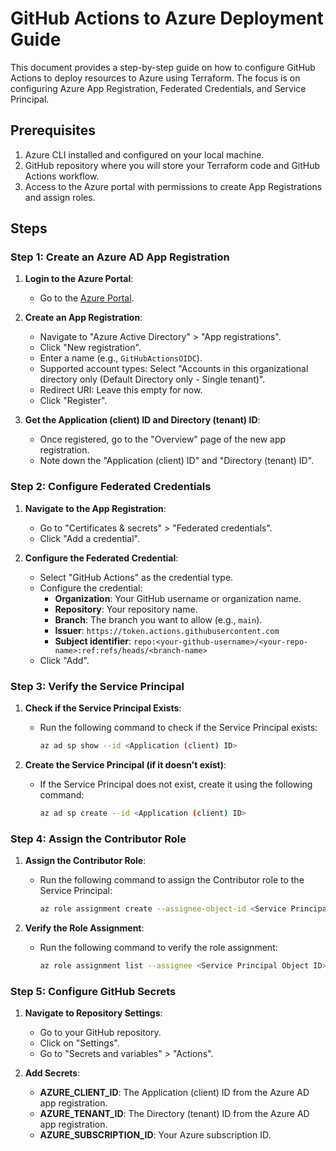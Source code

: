 # GitHub Actions to Azure Deployment Guide

This document provides a step-by-step guide on how to configure GitHub Actions to deploy resources to Azure using Terraform. The focus is on configuring Azure App Registration, Federated Credentials, and Service Principal.

## Prerequisites

1. Azure CLI installed and configured on your local machine.
2. GitHub repository where you will store your Terraform code and GitHub Actions workflow.
3. Access to the Azure portal with permissions to create App Registrations and assign roles.

## Steps

### Step 1: Create an Azure AD App Registration

1. **Login to the Azure Portal**:
   - Go to the [Azure Portal](https://portal.azure.com/).

2. **Create an App Registration**:
   - Navigate to "Azure Active Directory" > "App registrations".
   - Click "New registration".
   - Enter a name (e.g., `GitHubActionsOIDC`).
   - Supported account types: Select "Accounts in this organizational directory only (Default Directory only - Single tenant)".
   - Redirect URI: Leave this empty for now.
   - Click "Register".

3. **Get the Application (client) ID and Directory (tenant) ID**:
   - Once registered, go to the "Overview" page of the new app registration.
   - Note down the "Application (client) ID" and "Directory (tenant) ID".

### Step 2: Configure Federated Credentials

1. **Navigate to the App Registration**:
   - Go to "Certificates & secrets" > "Federated credentials".
   - Click "Add a credential".

2. **Configure the Federated Credential**:
   - Select "GitHub Actions" as the credential type.
   - Configure the credential:
     - **Organization**: Your GitHub username or organization name.
     - **Repository**: Your repository name.
     - **Branch**: The branch you want to allow (e.g., `main`).
     - **Issuer**: `https://token.actions.githubusercontent.com`
     - **Subject identifier**: `repo:<your-github-username>/<your-repo-name>:ref:refs/heads/<branch-name>`
   - Click "Add".

### Step 3: Verify the Service Principal

1. **Check if the Service Principal Exists**:
   - Run the following command to check if the Service Principal exists:
     ```sh
     az ad sp show --id <Application (client) ID>
     ```

2. **Create the Service Principal (if it doesn't exist)**:
   - If the Service Principal does not exist, create it using the following command:
     ```sh
     az ad sp create --id <Application (client) ID>
     ```

### Step 4: Assign the Contributor Role

1. **Assign the Contributor Role**:
   - Run the following command to assign the Contributor role to the Service Principal:
     ```sh
     az role assignment create --assignee-object-id <Service Principal Object ID> --role Contributor --scope /subscriptions/<your-subscription-id> --assignee-principal-type ServicePrincipal
     ```

2. **Verify the Role Assignment**:
   - Run the following command to verify the role assignment:
     ```sh
     az role assignment list --assignee <Service Principal Object ID> --all
     ```

### Step 5: Configure GitHub Secrets

1. **Navigate to Repository Settings**:
   - Go to your GitHub repository.
   - Click on "Settings".
   - Go to "Secrets and variables" > "Actions".

2. **Add Secrets**:
   - **AZURE_CLIENT_ID**: The Application (client) ID from the Azure AD app registration.
   - **AZURE_TENANT_ID**: The Directory (tenant) ID from the Azure AD app registration.
   - **AZURE_SUBSCRIPTION_ID**: Your Azure subscription ID.
